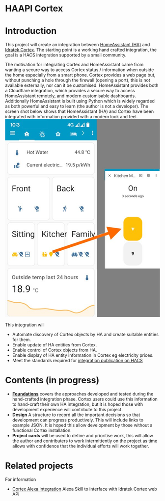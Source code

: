 # **HAAPI Cortex**
# Introduction
This project will create an integration between [HomeAssistant (HA)](https://www.home-assistant.io/) and [Idratek Cortex](https://www.idratek.com/slider/cortex/).  The starting point is a working hand crafted integration, the goal is a HACS integration supported by a small community.

The motivation for integrating Cortex and HomeAssistant came from wanting a secure way to access Cortex status / information when outside the home especially from a smart phone. Cortex provides a web page but, without punching a hole through the firewall (opening a port), this is not available externally, nor can it be customised.  HomeAssistant provides both a Cloudflare integration, which provides a secure way to access HomeAssistant remotely, and modern customisable dashboards.  Additionally HomeAssistant is built using Python which is widely regarded as both powerful and easy to learn (the author is not a developer).  The screen shot below shows that HomeAssistant (HA) and Cortex have been integrated with information provided with a modern look and feel.  
![UI](DashboardDemonstratingCortexHomeAssistantIntegration2.jpg "Dashboard demonstrating Cortex HomeAssistant integration")

This integration will 
* Automate discovery of Cortex objects by HA and create suitable entities for them.
* Enable update of HA entities from Cortex.
* Enable control of Cortex objects from HA.
* Enable display of HA entity information in Cortex eg electricity prices.
* Meet the standards required for [integration publication on HACS](https://www.hacs.xyz/docs/publish/integration/) 

# Contents (in progress)
* **[Foundations](./foundations.md)** covers the approaches developed and tested during the hand-crafted integration phase.  Cortex users could use this information to hand-craft their own HA integration, but it is hoped those with development experience will contribute to this project.
* **Design** A structure to record all the important decisions so that development can progress productively.  This will include links to example JSON.  It is hoped this allow development by those without a functional Cortex installation.
* **Project cards** will be used to define and prioritise work, this will allow the author and contributers to work intermittently on the project as time allows with confidence that the individual efforts will work together.

# Related projects
For information
* [Cortex Alexa integration](https://github.com/ThinklingUK/IdratekAlexa) Alexa Skill to interface with Idratek Cortex web API